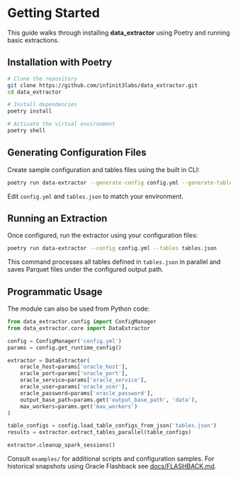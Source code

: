 # Getting Started

This guide walks through installing **data_extractor** using Poetry and running basic extractions.

## Installation with Poetry

```bash
# Clone the repository
git clone https://github.com/infinit3labs/data_extractor.git
cd data_extractor

# Install dependencies
poetry install

# Activate the virtual environment
poetry shell
```

## Generating Configuration Files

Create sample configuration and tables files using the built in CLI:

```bash
poetry run data-extractor --generate-config config.yml --generate-tables tables.json
```

Edit `config.yml` and `tables.json` to match your environment.

## Running an Extraction

Once configured, run the extractor using your configuration files:

```bash
poetry run data-extractor --config config.yml --tables tables.json
```

This command processes all tables defined in `tables.json` in parallel and saves Parquet files under the configured output path.

## Programmatic Usage

The module can also be used from Python code:

```python
from data_extractor.config import ConfigManager
from data_extractor.core import DataExtractor

config = ConfigManager('config.yml')
params = config.get_runtime_config()

extractor = DataExtractor(
    oracle_host=params['oracle_host'],
    oracle_port=params['oracle_port'],
    oracle_service=params['oracle_service'],
    oracle_user=params['oracle_user'],
    oracle_password=params['oracle_password'],
    output_base_path=params.get('output_base_path', 'data'),
    max_workers=params.get('max_workers')
)

table_configs = config.load_table_configs_from_json('tables.json')
results = extractor.extract_tables_parallel(table_configs)

extractor.cleanup_spark_sessions()
```

Consult `examples/` for additional scripts and configuration samples. For historical snapshots using Oracle Flashback see [docs/FLASHBACK.md](FLASHBACK.md).
